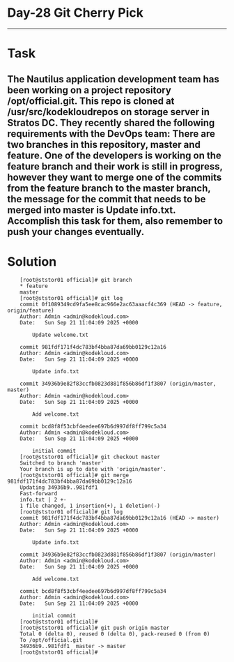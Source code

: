 # Day-28 Git Cherry Pick
---
# Task
The Nautilus application development team has been working on a project repository /opt/official.git. This repo is cloned at /usr/src/kodekloudrepos on storage server in Stratos DC. They recently shared the following requirements with the DevOps team:
There are two branches in this repository, master and feature. One of the developers is working on the feature branch and their work is still in progress, however they want to merge one of the commits from the feature branch to the master branch, the message for the commit that needs to be merged into master is Update info.txt. Accomplish this task for them, also remember to push your changes eventually.
---
# Solution
```
    [root@ststor01 official]# git branch
    * feature
    master
    [root@ststor01 official]# git log
    commit 0f1089349cd9fa5ee8cac966e2ac63aaacf4c369 (HEAD -> feature, origin/feature)
    Author: Admin <admin@kodekloud.com>
    Date:   Sun Sep 21 11:04:09 2025 +0000

        Update welcome.txt

    commit 981fdf171f4dc783bf4bba87da69bb0129c12a16
    Author: Admin <admin@kodekloud.com>
    Date:   Sun Sep 21 11:04:09 2025 +0000

        Update info.txt

    commit 34936b9e82f83ccfb0823d881f856b86df1f3807 (origin/master, master)
    Author: Admin <admin@kodekloud.com>
    Date:   Sun Sep 21 11:04:09 2025 +0000

        Add welcome.txt

    commit bcd8f8f53cbf4eedee697b6d997df8ff799c5a34
    Author: Admin <admin@kodekloud.com>
    Date:   Sun Sep 21 11:04:09 2025 +0000

        initial commit
    [root@ststor01 official]# git checkout master
    Switched to branch 'master'
    Your branch is up to date with 'origin/master'.
    [root@ststor01 official]# git merge 981fdf171f4dc783bf4bba87da69bb0129c12a16
    Updating 34936b9..981fdf1
    Fast-forward
    info.txt | 2 +-
    1 file changed, 1 insertion(+), 1 deletion(-)
    [root@ststor01 official]# git log
    commit 981fdf171f4dc783bf4bba87da69bb0129c12a16 (HEAD -> master)
    Author: Admin <admin@kodekloud.com>
    Date:   Sun Sep 21 11:04:09 2025 +0000

        Update info.txt

    commit 34936b9e82f83ccfb0823d881f856b86df1f3807 (origin/master)
    Author: Admin <admin@kodekloud.com>
    Date:   Sun Sep 21 11:04:09 2025 +0000

        Add welcome.txt

    commit bcd8f8f53cbf4eedee697b6d997df8ff799c5a34
    Author: Admin <admin@kodekloud.com>
    Date:   Sun Sep 21 11:04:09 2025 +0000

        initial commit
    [root@ststor01 official]# 
    [root@ststor01 official]# git push origin master
    Total 0 (delta 0), reused 0 (delta 0), pack-reused 0 (from 0)
    To /opt/official.git
    34936b9..981fdf1  master -> master
    [root@ststor01 official]# 
```